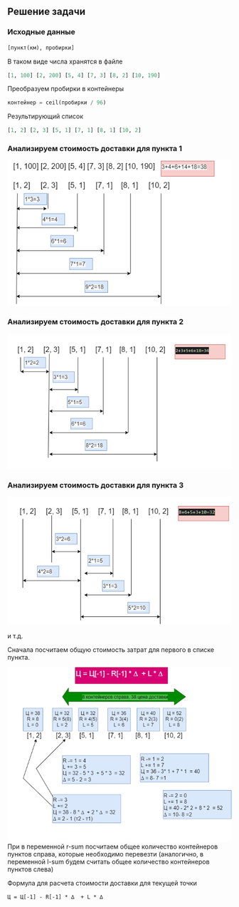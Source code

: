 ## Решение задачи

### Исходные данные 

```python
[пункт(км), пробирки]
```

В таком виде числа хранятся в файле

```python
[1, 100] [2, 200] [5, 4] [7, 3] [8, 2] [10, 190]
```

Преобразуем пробирки в контейнеры

```python
контейнер = ceil(пробирки / 96)
```

Результирующий список
```python
[1, 2] [2, 3] [5, 1] [7, 1] [8, 1] [10, 2]
```
### Анализируем стоимость доставки для пункта 1

![](img/example1.png)

### Анализируем стоимость доставки для пункта 2

![](img/example2.png)

### Анализируем стоимость доставки для пункта 3

![](img/example3.png)

и т.д.

Сначала посчитаем общую стоимость затрат для первого в списке пункта.

![](img/example4.png)
При в переменной r-sum посчитаем общее количество контейнеров пунктов справа, которые необходимо перевезти (аналогично, в переменной l-sum будем считать общее количество контейнеров пунктов слева)


Формула для расчета стоимости доставки для текущей точки
```
Ц = Ц[-1] - R[-1] * ∆  + L * ∆
```